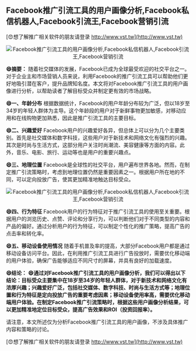 ## **Facebook推广引流工具的用户画像分析,Facebook私信机器人,Facebook引流王,Facebook营销引流**

[😍想了解推广相关软件的朋友请登录 http://www.vst.tw](http://www.vst.tw)

 <center><img src="https://vst.tw/MP4/tuiguang/png/8.png" alt="Facebook推广引流工具的用户画像分析,Facebook私信机器人,Facebook引流王,Facebook营销引流"></center>

**😄摘要：**
随着社交媒体的发展，Facebook已成为全球最受欢迎的社交平台之一。对于企业主和市场营销人员来说，利用Facebook的推广引流工具可以帮助他们更好地吸引潜在客户，提升品牌知名度。本文将对Facebook推广引流工具的用户画像进行分析，以帮助读者了解目标受众并制定更有效的市场战略。

**😄一、年龄分布**
根据数据统计，Facebook的用户年龄分布较为广泛，但以18岁至34岁的年轻人群体为主导。这个年龄段的用户对于新鲜事物更加敏感，对移动应用和在线购物更加熟悉，因此是推广引流工具的主要目标。

**😄二、兴趣爱好**
Facebook用户的兴趣爱好各异，但总体上可以分为几个主要类别。首先是社交媒体和数字科技，这些用户对于新技术和网络文化有强烈的兴趣。其次是时尚与生活方式，这部分用户关注时尚潮流、美容健康等方面的内容。此外，音乐、电影、旅行、运动等也是用户的重要兴趣点。

**😄三、地理位置**
Facebook是全球性的社交平台，用户遍布世界各地。然而，在制定推广引流策略时，考虑到地理位置仍然是重要因素之一。根据用户所在地的不同，可以定向投放广告，使其更加精准地触达目标受众。

 <center><img src="https://vst.tw/MP4/tuiguang/png/5.png" alt="Facebook推广引流工具的用户画像分析,Facebook私信机器人,Facebook引流王,Facebook营销引流"></center>

**😄四、行为特征**
Facebook用户的行为特征对于推广引流工具的使用至关重要。根据用户的浏览历史、点赞、评论和分享行为，可以判断他们对于不同类型的内容和产品的偏好。通过分析用户的行为特征，可以制定个性化的推广策略，提高广告的点击率和转化率。

**😄五、移动设备使用情况**
随着手机普及率的提高，大部分Facebook用户都是通过移动设备访问平台。因此，在利用推广引流工具进行广告投放时，需要优化移动端的用户体验，确保广告能够适应不同尺寸的屏幕，并具有良好的加载速度。

**😄结论：**
**😄通过对Facebook推广引流工具的用户画像分析，我们可以得出以下结论：目标受众主要集中在18岁至34岁的年轻人群体，对于新技术和网络文化有浓厚兴趣；兴趣爱好广泛，包括社交媒体、数字科技、时尚与生活方式等；地理位置和行为特征是定向投放广告的重要考虑因素；移动设备使用率高，需要优化移动端用户体验。在制定Facebook推广引流策略时，根据这些用户画像分析结果，可以更加精准地定位目标受众，提高广告效果和ROI（投资回报率）。**

请注意，本文所述仅为分析Facebook推广引流工具的用户画像，不涉及具体推广内容和策略的讨论。

[😍想了解推广相关软件的朋友请登录 http://www.vst.tw](http://www.vst.tw)



